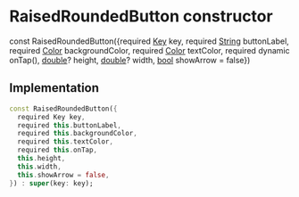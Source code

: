 


# RaisedRoundedButton constructor






const
RaisedRoundedButton(\{required [Key](https://api.flutter.dev/flutter/foundation/Key-class.html) key, required [String](https://api.flutter.dev/flutter/dart-core/String-class.html) buttonLabel, required [Color](https://api.flutter.dev/flutter/dart-ui/Color-class.html) backgroundColor, required [Color](https://api.flutter.dev/flutter/dart-ui/Color-class.html) textColor, required dynamic onTap(), [double](https://api.flutter.dev/flutter/dart-core/double-class.html)? height, [double](https://api.flutter.dev/flutter/dart-core/double-class.html)? width, [bool](https://api.flutter.dev/flutter/dart-core/bool-class.html) showArrow = false})





## Implementation

```dart
const RaisedRoundedButton({
  required Key key,
  required this.buttonLabel,
  required this.backgroundColor,
  required this.textColor,
  required this.onTap,
  this.height,
  this.width,
  this.showArrow = false,
}) : super(key: key);
```








